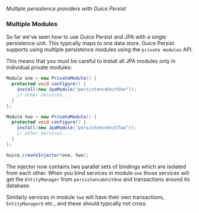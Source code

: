 _Multiple persistence providers with Guice Persist_

### Multiple Modules

So far we've seen how to use Guice Persist and JPA with a single persistence unit. This typically maps to one data store. Guice Persist supports using multiple persistence modules using the `private modules` API.

This means that you must be careful to install all JPA modules only in individual private modules:

```java
Module one = new PrivateModule() {
  protected void configure() {
    install(new JpaModule("persistenceUnitOne"));
    // other services...
  }
};

Module two = new PrivateModule() {
  protected void configure() {
    install(new JpaModule("persistenceUnitTwo"));
    // other services...
  }
};

Guice.createInjector(one, two);
```

The injector now contains two parallel sets of bindings which are isolated from each other. When you bind services in module `one` those services will get the `EntityManager` from `persistenceUnitOne` and transactions around its database.

Similarly services in module `two` will have their own transactions, `EntityManager`s etc., and these should typically not cross.